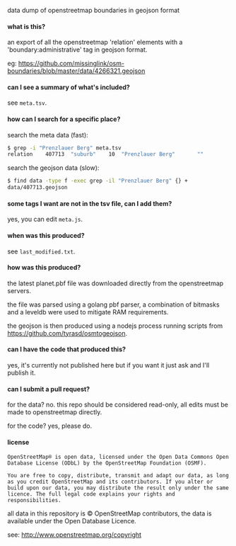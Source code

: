 
data dump of openstreetmap boundaries in geojson format

#### what is this?

an export of all the openstreetmap 'relation' elements with a 'boundary:administrative' tag in geojson format.

eg: https://github.com/missinglink/osm-boundaries/blob/master/data/4266321.geojson

#### can I see a summary of what's included?

see `meta.tsv`.

#### how can I search for a specific place?

search the meta data (fast):

```bash
$ grep -i "Prenzlauer Berg" meta.tsv
relation	407713	"suburb"	10	"Prenzlauer Berg"		""
```

search the geojson data (slow):

```bash
$ find data -type f -exec grep -il "Prenzlauer Berg" {} +
data/407713.geojson
```

#### some tags I want are not in the tsv file, can I add them?

yes, you can edit `meta.js`.

#### when was this produced?

see `last_modified.txt`.

#### how was this produced?

the latest planet.pbf file was downloaded directly from the openstreetmap servers.

the file was parsed using a golang pbf parser, a combination of bitmasks and a leveldb were used to mitigate RAM requirements.

the geojson is then produced using a nodejs process running scripts from https://github.com/tyrasd/osmtogeojson.

#### can I have the code that produced this?

yes, it's currently not published here but if you want it just ask and I'll publish it.

#### can I submit a pull request?

for the data? no. this repo should be considered read-only, all edits must be made to openstreetmap directly.

for the code? yes, please do.

#### license

```
OpenStreetMap® is open data, licensed under the Open Data Commons Open Database License (ODbL) by the OpenStreetMap Foundation (OSMF).

You are free to copy, distribute, transmit and adapt our data, as long as you credit OpenStreetMap and its contributors. If you alter or build upon our data, you may distribute the result only under the same licence. The full legal code explains your rights and responsibilities.
```

all data in this repository is © OpenStreetMap contributors, the data is available under the Open Database Licence.

see: http://www.openstreetmap.org/copyright
